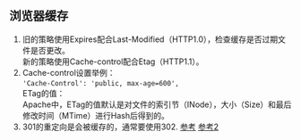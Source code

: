 ## 浏览器缓存
1. 旧的策略使用Expires配合Last-Modified（HTTP1.0），检查缓存是否过期文件是否更改。  
新的策略使用Cache-control配合Etag（HTTP1.1）。
2. Cache-control设置举例：  
`'Cache-Control': 'public, max-age=600',`  
ETag的值：  
Apache中，ETag的值默认是对文件的索引节（INode），大小（Size）和最后修改时间（MTime）进行Hash后得到的。
3. 301的重定向是会被缓存的，通常要使用302.
[参考](https://blog.csdn.net/wangjun5159/article/details/51510594)
[参考2](https://www.cnblogs.com/lyzg/p/5125934.html)